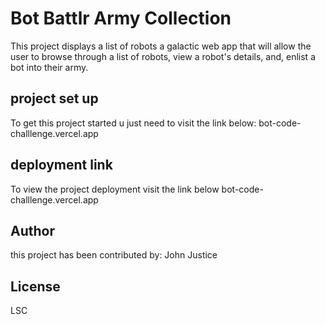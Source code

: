 # Bot Battlr Army Collection

This project displays a list of robots a galactic web app that will allow the user to browse through a list of robots, view a robot's details, and, enlist a bot into their army.

## project set up

To get this project started u just need to visit the link below:
        bot-code-challlenge.vercel.app

## deployment link

To view the project deployment visit the link below
        bot-code-challlenge.vercel.app

## Author
this project has been contributed by: John Justice

## License
LSC

